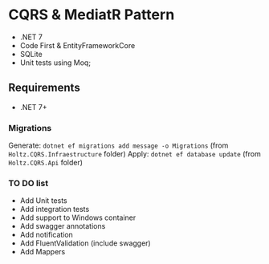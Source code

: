 # CQRS & MediatR Pattern

- .NET 7
- Code First & EntityFrameworkCore
- SQLite
- Unit tests using Moq;

## Requirements

- .NET 7+

### Migrations

Generate: `dotnet ef migrations add message -o Migrations` (from `Holtz.CQRS.Infraestructure` folder)
Apply: `dotnet ef database update` (from `Holtz.CQRS.Api` folder)

### TO DO list

- Add Unit tests
- Add integration tests
- Add support to Windows container
- Add swagger annotations
- Add notification
- Add FluentValidation (include swagger)
- Add Mappers
